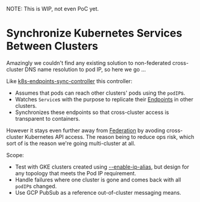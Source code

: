 NOTE: This is WIP, not even PoC yet.

# Synchronize Kubernetes Services Between Clusters

Amazingly we couldn't find any existing solution to non-federated cross-cluster DNS name resolution to pod IP, so here we go ...

Like [k8s-endpoints-sync-controller](https://github.com/vmware/k8s-endpoints-sync-controller)
this controller:
 - Assumes that pods can reach other clusters' pods using the `podIP`s.
 - Watches `Service`s with the purpose to replicate their [Endpoints](https://kubernetes.io/docs/concepts/services-networking/service/#services-without-selectors) in other clusters.
 - Synchronizes these endpoints so that cross-cluster access is transparent to containers.

However it stays even further away from [Federation](https://github.com/kubernetes-sigs/federation-v2) by avoding cross-cluster Kubernetes API access. The reason being to reduce ops risk, which sort of is the reason we're going multi-cluster at all.

Scope:
 - Test with GKE clusters created using [--enable-ip-alias](https://cloud.google.com/kubernetes-engine/docs/how-to/alias-ips),
   but design for any topology that meets the Pod IP requirement.
 - Handle failures where one cluster is gone and comes back with all `podIP`s changed.
 - Use GCP PubSub as a reference out-of-cluster messaging means.
